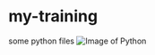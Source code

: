 # my-training
some python files
![Image of Python](https://fossbytes.com/wp-content/uploads/2019/06/Python_pyoxidiser.jpg)
